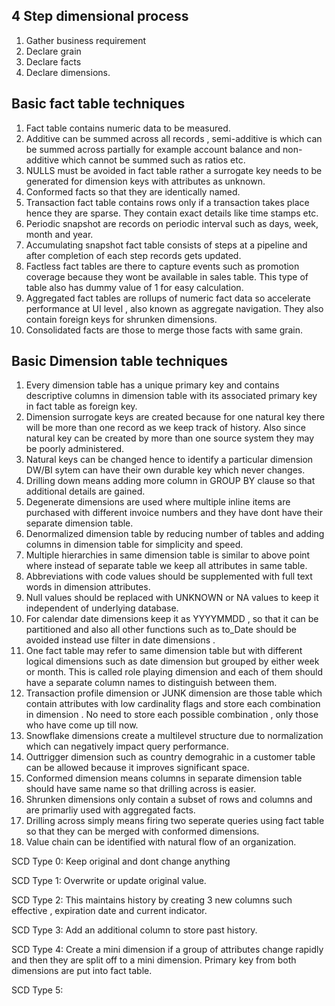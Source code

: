 ## 4 Step dimensional process

1. Gather business requirement
2. Declare grain
3. Declare facts
4. Declare dimensions.

## Basic fact table techniques

1. Fact table contains numeric data to be measured.
2. Additive can be summed across all records , semi-additive is which can be summed across partially for example account balance and non-additive which cannot be summed such as ratios etc.
3. NULLS must be avoided in fact table rather a surrogate key needs to be generated for dimension keys with attributes as unknown. 
4. Conformed facts so that they are identically named. 
5. Transaction fact table contains rows only if a transaction takes place hence they are sparse. They contain exact details like time stamps etc.
6. Periodic snapshot are records on periodic interval such as days, week, month and year.
7. Accumulating snapshot fact table consists of steps at a pipeline and after completion of each step records gets updated.
8. Factless fact tables are there to capture events such as promotion coverage because they wont be available in sales table. This type of table also has dummy value of 1 for easy calculation.
9. Aggregated fact tables are rollups of numeric fact data so accelerate performance at UI level , also known as aggregate navigation. 
They also contain foreign keys for shrunken dimensions.
10. Consolidated facts are those to merge those facts with same grain. 

## Basic Dimension table techniques

1. Every dimension table has a unique primary key and contains descriptive columns in dimension table with its associated primary key in fact table as foreign key.
2. Dimension surrogate keys are created because for one natural key there will be more than one record as we keep track of history. Also since natural key can be created by more than one source system they may be poorly administered.
3. Natural keys can be changed hence to identify a particular dimension DW/BI sytem can have their own durable key which never changes.
4. Drilling down means adding more column in GROUP BY clause so that additional details are gained.
5. Degenerate dimensions are used where multiple inline items are purchased with different invoice numbers and they have dont have their separate dimension table. 
6. Denormalized dimension table by reducing number of tables and adding columns in dimension table for simplicity and speed. 
7. Multiple hierarchies in same dimension table is similar to above point where instead of separate table we keep all attributes in same table. 
8. Abbreviations with code values should be supplemented with full text words in dimension attributes. 
9. Null values should be replaced with UNKNOWN or NA values to keep it independent of underlying database. 
10. For calendar date dimensions keep it as YYYYMMDD , so that it can be partitioned and also all other functions such as to_Date should be avoided instead use filter in date dimensions . 
11. One fact table may refer to same dimension table but with different logical dimensions such as date dimension but grouped by either week or month. This is called role playing dimension and each of them should have a separate column names to distinguish between them. 
12. Transaction profile dimension or JUNK dimension are those table which contain attributes with low cardinality flags and store each combination in dimension . No need to store each possible combination , only those who have come up till now. 
13. Snowflake dimensions create a multilevel structure due to normalization which can negatively impact query performance. 
14. Outtrigger dimension such as country demograhic in a customer table can be allowed because it improves significant space. 
15. Conformed dimension means columns in separate dimension table should have same name so that drilling across is easier. 
16. Shrunken dimensions only contain a subset of rows and columns and are primarliy used with aggregated facts. 
17. Drilling across simply means firing two seperate queries using fact table so that they can be merged with conformed dimensions. 
18. Value chain can be identified with natural flow of an organization. 

SCD Type 0:
Keep original and dont change anything

SCD Type 1:
Overwrite or update original value. 

SCD Type 2:
This maintains history by creating 3 new columns such effective , expiration date and current indicator. 

SCD Type 3:
Add an additional column to store past history.

SCD Type 4:
Create a mini dimension if a group of attributes change rapidly and then they are split off to a mini dimension. Primary key from both dimensions are put into fact table. 

SCD Type 5:


